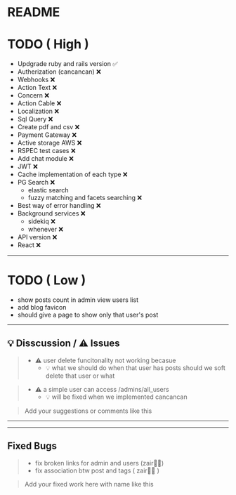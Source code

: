 # README

# TODO ( High )
- Updgrade ruby and rails version ✅
- Autherization (cancancan) ❌
- Webhooks ❌
- Action Text ❌
- Concern ❌
- Action Cable  ❌
- Localization ❌
- Sql Query ❌
- Create pdf and csv ❌
- Payment Gateway ❌
- Active storage AWS ❌
- RSPEC test cases ❌
- Add chat module ❌
- JWT ❌
- Cache implementation of each type ❌
- PG Search ❌
  - elastic search 
  - fuzzy matching and facets searching ❌
- Best way of error handling  ❌
- Background services  ❌
  - sidekiq ❌
  - whenever ❌
- API version ❌
- React ❌
-----------
# TODO ( Low )
- show posts count in admin view users list
- add blog favicon
- should give a page to show only that user's post
-----------------------------------
## 💡 Disscussion / ⚠️ Issues

> - ⚠️ user delete funcitonality not working becasue 
>   -  💡 what we should do when that user has posts should we soft delete that user or what

> - ⚠️ a simple user can access /admins/all_users
>    - 💡 will be fixed when we implemented cancancan

> Add your suggestions or comments like this


-----------
-----------
## Fixed Bugs 

> - fix broken links for admin and users (zair🧛🏻)
> - fix association btw post and tags ( zair🧛🏻 )

> Add your fixed work here with name like this